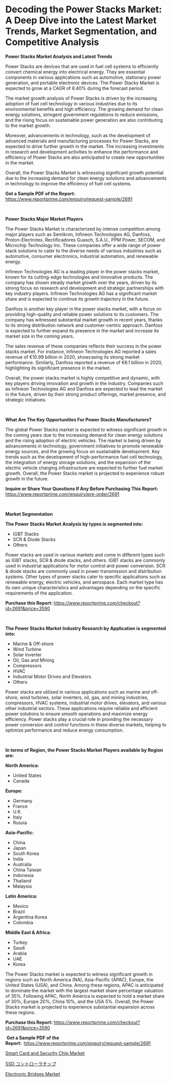 <p><h1>Decoding the Power Stacks Market: A Deep Dive into the Latest Market Trends, Market Segmentation, and Competitive Analysis</h1></p><p><strong>Power Stacks Market Analysis and Latest Trends</strong></p>
<p><p>Power Stacks are devices that are used in fuel cell systems to efficiently convert chemical energy into electrical energy. They are essential components in various applications such as automotive, stationary power generation, and portable electronic devices. The Power Stacks Market is expected to grow at a CAGR of 6.40% during the forecast period.</p><p>The market growth analysis of Power Stacks is driven by the increasing adoption of fuel cell technology in various industries due to its environmental benefits and high efficiency. The growing demand for clean energy solutions, stringent government regulations to reduce emissions, and the rising focus on sustainable power generation are also contributing to the market growth.</p><p>Moreover, advancements in technology, such as the development of advanced materials and manufacturing processes for Power Stacks, are expected to drive further growth in the market. The increasing investments in research and development activities to enhance the performance and efficiency of Power Stacks are also anticipated to create new opportunities in the market.</p><p>Overall, the Power Stacks Market is witnessing significant growth potential due to the increasing demand for clean energy solutions and advancements in technology to improve the efficiency of fuel cell systems.</p></p>
<p><strong>Get a Sample PDF of the Report:&nbsp;</strong> <a href="https://www.reportprime.com/enquiry/request-sample/2691">https://www.reportprime.com/enquiry/request-sample/2691</a></p>
<p>&nbsp;</p>
<p><strong>Power Stacks Major Market Players</strong></p>
<p><p>The Power Stacks Market is characterized by intense competition among major players such as Semikron, Infineon Technologies AG, Danfoss, Proton-Electrotex, Rectificadores Guasch, S.A.U., PPM Power, SECOM, and Microchip Technology Inc. These companies offer a wide range of power stack solutions to cater to the diverse needs of various industries such as automotive, consumer electronics, industrial automation, and renewable energy.</p><p>Infineon Technologies AG is a leading player in the power stacks market, known for its cutting-edge technologies and innovative products. The company has shown steady market growth over the years, driven by its strong focus on research and development and strategic partnerships with key industry players. Infineon Technologies AG has a significant market share and is expected to continue its growth trajectory in the future.</p><p>Danfoss is another key player in the power stacks market, with a focus on providing high-quality and reliable power solutions to its customers. The company has witnessed substantial market growth in recent years, thanks to its strong distribution network and customer-centric approach. Danfoss is expected to further expand its presence in the market and increase its market size in the coming years.</p><p>The sales revenue of these companies reflects their success in the power stacks market. For instance, Infineon Technologies AG reported a sales revenue of €10.99 billion in 2020, showcasing its strong market performance. Similarly, Danfoss reported a revenue of €6.1 billion in 2020, highlighting its significant presence in the market.</p><p>Overall, the power stacks market is highly competitive and dynamic, with key players driving innovation and growth in the industry. Companies such as Infineon Technologies AG and Danfoss are expected to lead the market in the future, driven by their strong product offerings, market presence, and strategic initiatives.</p></p>
<p>&nbsp;</p>
<p><strong>What Are The Key Opportunities For Power Stacks Manufacturers?</strong></p>
<p><p>The global Power Stacks market is expected to witness significant growth in the coming years due to the increasing demand for clean energy solutions and the rising adoption of electric vehicles. The market is being driven by advancements in technology, government initiatives to promote renewable energy sources, and the growing focus on sustainable development. Key trends such as the development of high-performance fuel cell technology, the integration of energy storage solutions, and the expansion of the electric vehicle charging infrastructure are expected to further fuel market growth. Overall, the Power Stacks market is projected to experience robust growth in the future.</p></p>
<p><strong>Inquire or Share Your Questions If Any Before Purchasing This Report:</strong> <a href="https://www.reportprime.com/enquiry/pre-order/2691">https://www.reportprime.com/enquiry/pre-order/2691</a></p>
<p>&nbsp;</p>
<p><strong>Market Segmentation</strong></p>
<p><strong>The Power Stacks Market Analysis by types is segmented into:</strong></p>
<p><ul><li>IGBT Stacks</li><li>SCR & Diode Stacks</li><li>Others</li></ul></p>
<p><p>Power stacks are used in various markets and come in different types such as IGBT stacks, SCR & diode stacks, and others. IGBT stacks are commonly used in industrial applications for motor control and power conversion. SCR & diode stacks are commonly used in power transmission and distribution systems. Other types of power stacks cater to specific applications such as renewable energy, electric vehicles, and aerospace. Each market type has its own unique characteristics and advantages depending on the specific requirements of the application.</p></p>
<p><strong>Purchase this Report:&nbsp;</strong><a href="https://www.reportprime.com/checkout?id=2691&price=3590">https://www.reportprime.com/checkout?id=2691&price=3590</a></p>
<p>&nbsp;</p>
<p><strong>The Power Stacks Market Industry Research by Application is segmented into:</strong></p>
<p><ul><li>Marine & Off-shore</li><li>Wind Turbine</li><li>Solar Inverter</li><li>Oil, Gas and Mining</li><li>Compressors</li><li>HVAC</li><li>Industrial Motor Drives and Elevators</li><li>Others</li></ul></p>
<p><p>Power stacks are utilized in various applications such as marine and off-shore, wind turbines, solar inverters, oil, gas, and mining industries, compressors, HVAC systems, industrial motor drives, elevators, and various other industrial sectors. These applications require reliable and efficient power solutions to ensure smooth operations and maximize energy efficiency. Power stacks play a crucial role in providing the necessary power conversion and control functions in these diverse markets, helping to optimize performance and reduce energy consumption.</p></p>
<p>&nbsp;</p>
<p><strong>In terms of Region, the Power Stacks Market Players available by Region are:</strong></p>
<p>
    <p> <strong> North America: </strong>
        <ul>
            <li>United States</li>
            <li>Canada</li>
        </ul>
        </p> 
    <p> <strong> Europe: </strong>
        <ul>
            <li>Germany</li>
            <li>France</li>
            <li>U.K.</li>
            <li>Italy</li>
            <li>Russia</li>
        </ul>
        </p> 
    <p> <strong> Asia-Pacific: </strong>
        <ul>
            <li>China</li>
            <li>Japan</li>
            <li>South Korea</li>
            <li>India</li>
            <li>Australia</li>
            <li>China Taiwan</li>
            <li>Indonesia</li>
            <li>Thailand</li>
            <li>Malaysia</li>
        </ul>
        </p> 
    <p> <strong> Latin America: </strong>
        <ul>
            <li>Mexico</li>
            <li>Brazil</li>
            <li>Argentina Korea</li>
            <li>Colombia</li>
        </ul>
        </p> 
    <p> <strong> Middle East & Africa: </strong>
        <ul>
            <li>Turkey</li>
            <li>Saudi</li>
            <li>Arabia</li>
            <li>UAE</li>
            <li>Korea</li>
        </ul>
    </p>
    </p>
<p><p>The Power Stacks market is expected to witness significant growth in regions such as North America (NA), Asia-Pacific (APAC), Europe, the United States (USA), and China. Among these regions, APAC is anticipated to dominate the market with the largest market share percentage valuation of 35%. Following APAC, North America is expected to hold a market share of 30%, Europe 20%, China 10%, and the USA 5%. Overall, the Power Stacks market is projected to experience substantial expansion across these regions.</p></p>
<p><strong>Purchase this Report: </strong><a href="https://www.reportprime.com/checkout?id=2691&price=3590">https://www.reportprime.com/checkout?id=2691&price=3590</a></p>
<p>&nbsp;<strong>Get a Sample PDF of the Report:&nbsp;&nbsp;</strong><a href="https://www.reportprime.com/enquiry/request-sample/2691">https://www.reportprime.com/enquiry/request-sample/2691</a></p>
<p><strong></strong></p>
<p><p><a href="https://medium.com/@rasauncoleman1/smart-card-and-security-chip-market-trends-forecast-and-competitive-analysis-to-2031-23aee0442ed6">Smart Card and Security Chip Market</a></p><p><a href="https://github.com/xemfu2379520/Market-Research-Report-List-1/blob/main/473854112146.md">SSD コントローラチップ</a></p><p><a href="https://github.com/ChiragRP21/Market-Research-Report-List-3/blob/main/electronic-bridges-market.md">Electronic Bridges Market</a></p></p>
